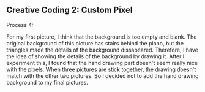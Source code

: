 ## Creative Coding 2: Custom Pixel

Process 4:

For my first picture, I think that the background is too empty and blank. The original background of this picture has stairs behind the piano, but the triangles made the details of the background dissapeared. Therefore, I have the idea of showing the details of the background by drawing it. After I experiment this, I found that the hand drawing part doesn't seem really nice with the pixels. When three pictures are stick together, the drawing doesn't match with the other two pictures. So I decided not to add the hand drawing background to my final pictures.